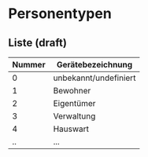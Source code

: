# Personentypen

## Liste (draft)

| Nummer | Gerätebezeichnung     |
| ------ | --------------------- |
| 0      | unbekannt/undefiniert |
| 1      | Bewohner              |
| 2      | Eigentümer            |
| 3      | Verwaltung            |
| 4      | Hauswart              |
| ..     | ...                   |
